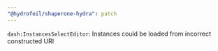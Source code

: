 ```yaml
---
"@hydrofoil/shaperone-hydra": patch
---
```


`dash:InstancesSelectEditor`: Instances could be loaded from incorrect constructed URI
